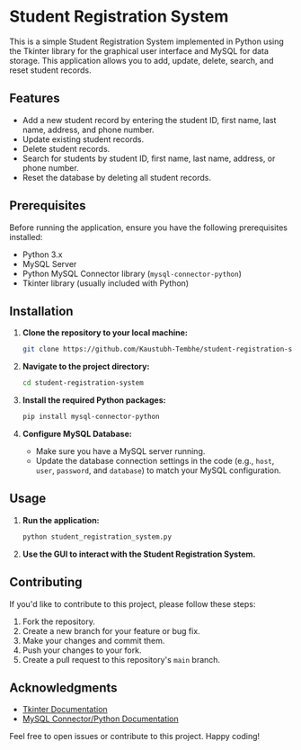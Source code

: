 # Student Registration System

This is a simple Student Registration System implemented in Python using the Tkinter library for the graphical user interface and MySQL for data storage. This application allows you to add, update, delete, search, and reset student records.

## Features

- Add a new student record by entering the student ID, first name, last name, address, and phone number.
- Update existing student records.
- Delete student records.
- Search for students by student ID, first name, last name, address, or phone number.
- Reset the database by deleting all student records.

## Prerequisites

Before running the application, ensure you have the following prerequisites installed:

- Python 3.x
- MySQL Server
- Python MySQL Connector library (`mysql-connector-python`)
- Tkinter library (usually included with Python)

## Installation

1. **Clone the repository to your local machine:**

   ```bash
   git clone https://github.com/Kaustubh-Tembhe/student-registration-system.git
   ```

2. **Navigate to the project directory:**

   ```bash
   cd student-registration-system
   ```

3. **Install the required Python packages:**

   ```bash
   pip install mysql-connector-python
   ```

4. **Configure MySQL Database:**
   - Make sure you have a MySQL server running.
   - Update the database connection settings in the code (e.g., `host`, `user`, `password`, and `database`) to match your MySQL configuration.

## Usage

1. **Run the application:**

   ```bash
   python student_registration_system.py
   ```

2. **Use the GUI to interact with the Student Registration System.**

## Contributing

If you'd like to contribute to this project, please follow these steps:

1. Fork the repository.
2. Create a new branch for your feature or bug fix.
3. Make your changes and commit them.
4. Push your changes to your fork.
5. Create a pull request to this repository's `main` branch.

## Acknowledgments

- [Tkinter Documentation](https://docs.python.org/3/library/tkinter.html)
- [MySQL Connector/Python Documentation](https://pypi.org/project/mysql-connector-python/)

Feel free to open issues or contribute to this project. Happy coding!
